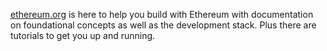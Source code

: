 [ethereum.org](https://ethereum.org) is here to help you build with Ethereum with documentation on foundational concepts as well as the development stack. Plus there are tutorials to get you up and running.

